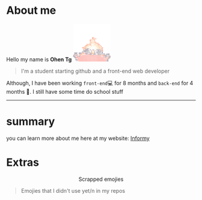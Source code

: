 # About me
Hello my name is **Ohen Tg**
<img height="100" width="100" src="download.gif" alt="new" />
<br>
> I'm a student starting github and a front-end web developer

Although,  I have been working `front-end`💻 for 8 months and `back-end` for 4 months 📅.
I still have some time do school stuff
<br>

---

# summary 
you can learn more about me here at my website:
[Informy](https://rubyjoby.github.io/About_Me_Page/)

# Extras
<p style="text-align: center;">Scrapped emojies</p>

>   Emojies that I didn't use yet/n in my repos
